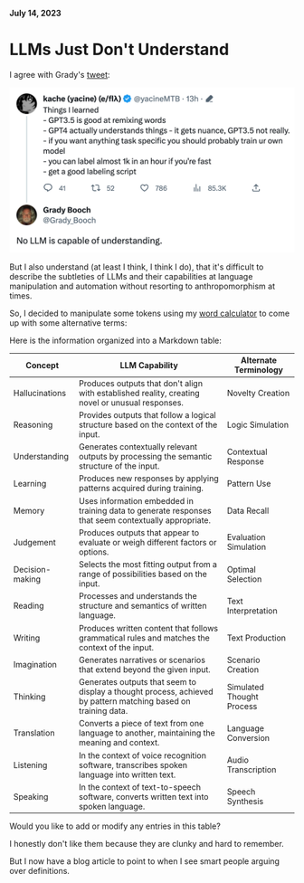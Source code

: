 **July 14, 2023**
# LLMs Just Don't Understand

I agree with Grady's [tweet](https://twitter.com/Grady_Booch/status/1679767930748432385):

![yacine-grady.png](images%2Fyacine-grady.png)

But I also understand (at least I think, I think I do), that it's difficult to describe the subtleties of LLMs and their capabilities at language manipulation and automation without resorting to anthropomorphism at times.

So, I decided to manipulate some tokens using my [word calculator](https://simonwillison.net/2023/Apr/2/calculator-for-words/) to come up with some alternative terms:

Here is the information organized into a Markdown table:

| Concept          | LLM Capability                                                                                                 | Alternate Terminology     |
|------------------|----------------------------------------------------------------------------------------------------------------|---------------------------|
| Hallucinations   | Produces outputs that don't align with established reality, creating novel or unusual responses.               | Novelty Creation          |
| Reasoning        | Provides outputs that follow a logical structure based on the context of the input.                            | Logic Simulation          |
| Understanding    | Generates contextually relevant outputs by processing the semantic structure of the input.                     | Contextual Response       |
| Learning         | Produces new responses by applying patterns acquired during training.                                          | Pattern Use               |
| Memory           | Uses information embedded in training data to generate responses that seem contextually appropriate.           | Data Recall               |
| Judgement        | Produces outputs that appear to evaluate or weigh different factors or options.                                | Evaluation Simulation     |
| Decision-making  | Selects the most fitting output from a range of possibilities based on the input.                              | Optimal Selection         |
| Reading          | Processes and understands the structure and semantics of written language.                                     | Text Interpretation       |
| Writing          | Produces written content that follows grammatical rules and matches the context of the input.                  | Text Production           |
| Imagination      | Generates narratives or scenarios that extend beyond the given input.                                          | Scenario Creation         |
| Thinking         | Generates outputs that seem to display a thought process, achieved by pattern matching based on training data. | Simulated Thought Process |
| Translation      | Converts a piece of text from one language to another, maintaining the meaning and context.                    | Language Conversion       |
| Listening        | In the context of voice recognition software, transcribes spoken language into written text.                   | Audio Transcription       |
| Speaking         | In the context of text-to-speech software, converts written text into spoken language.                         | Speech Synthesis          |

Would you like to add or modify any entries in this table?


I honestly don't like them because they are clunky and hard to remember.

But I now have a blog article to point to when I see smart people arguing over definitions.